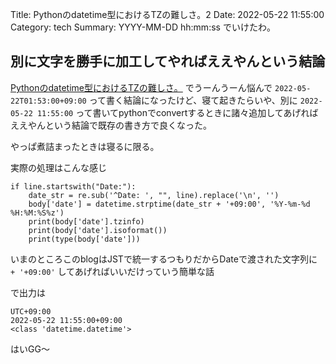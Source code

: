 Title: Pythonのdatetime型におけるTZの難しさ。2
Date: 2022-05-22 11:55:00
Category: tech
Summary: YYYY-MM-DD hh:mm:ss でいけたわ。

## 別に文字を勝手に加工してやればええやんという結論

[Pythonのdatetime型におけるTZの難しさ。](https://yoshiken.dev/articles/2022-05-22) でうーんうーん悩んで `2022-05-22T01:53:00+09:00` って書く結論になったけど、寝て起きたらいや、別に `2022-05-22 11:55:00` って書いてpythonでconvertするときに諸々追加してあげればええやんという結論で既存の書き方で良くなった。

やっぱ煮詰まったときは寝るに限る。

実際の処理はこんな感じ

```
if line.startswith("Date:"):
    date_str = re.sub('^Date: ', "", line).replace('\n', '')
    body['date'] = datetime.strptime(date_str + '+09:00', '%Y-%m-%d %H:%M:%S%z')
    print(body['date'].tzinfo)
    print(body['date'].isoformat())
    print(type(body['date']))
```

いまのところこのblogはJSTで統一するつもりだからDateで渡された文字列に ` + '+09:00'` してあげればいいだけっていう簡単な話

で出力は

```
UTC+09:00
2022-05-22 11:55:00+09:00
<class 'datetime.datetime'>
```

はいGG〜
